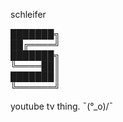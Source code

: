schleifer

███████╗  
██╔════╝  
███████╗  
╚════██║  
███████║  
╚══════╝  

youtube tv thing. ¯\(°_o)/¯ 
 
